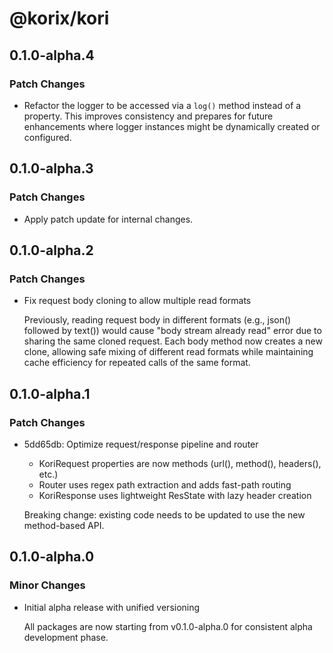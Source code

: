 # @korix/kori

## 0.1.0-alpha.4

### Patch Changes

- Refactor the logger to be accessed via a `log()` method instead of a property. This improves consistency and prepares for future enhancements where logger instances might be dynamically created or configured.

## 0.1.0-alpha.3

### Patch Changes

- Apply patch update for internal changes.

## 0.1.0-alpha.2

### Patch Changes

- Fix request body cloning to allow multiple read formats

  Previously, reading request body in different formats (e.g., json() followed by text()) would cause "body stream already read" error due to sharing the same cloned request. Each body method now creates a new clone, allowing safe mixing of different read formats while maintaining cache efficiency for repeated calls of the same format.

## 0.1.0-alpha.1

### Patch Changes

- 5dd65db: Optimize request/response pipeline and router

  - KoriRequest properties are now methods (url(), method(), headers(), etc.)
  - Router uses regex path extraction and adds fast-path routing
  - KoriResponse uses lightweight ResState with lazy header creation

  Breaking change: existing code needs to be updated to use the new method-based API.

## 0.1.0-alpha.0

### Minor Changes

- Initial alpha release with unified versioning

  All packages are now starting from v0.1.0-alpha.0 for consistent alpha development phase.
